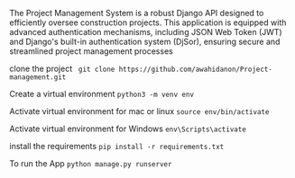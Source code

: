 The Project Management System is a robust Django API designed to efficiently oversee construction projects. 
This application is equipped with advanced authentication mechanisms, including JSON Web Token (JWT) and Django's built-in authentication system (DjSor), ensuring secure and streamlined project management processes

clone the project
``` git clone https://github.com/awahidanon/Project-management.git```

Create a virtual environment 
``` python3 -m venv env ``` 

Activate virtual environment for mac or linux 
``` source env/bin/activate  ``` 

Activate virtual environment for Windows
```env\Scripts\activate```

install the requirements
```pip install -r requirements.txt```

To run the App
```python manage.py runserver ```
